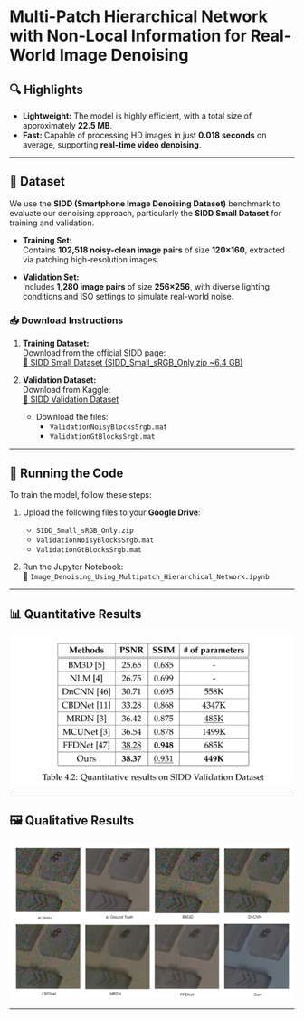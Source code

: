 # Multi-Patch Hierarchical Network with Non-Local Information for Real-World Image Denoising

## 🔍 Highlights

- **Lightweight:** The model is highly efficient, with a total size of approximately **22.5 MB**.
- **Fast:** Capable of processing HD images in just **0.018 seconds** on average, supporting **real-time video denoising**.

---

## 📂 Dataset

We use the **SIDD (Smartphone Image Denoising Dataset)** benchmark to evaluate our denoising approach, particularly the **SIDD Small Dataset** for training and validation.

- **Training Set:**  
  Contains **102,518 noisy-clean image pairs** of size **120×160**, extracted via patching high-resolution images.

- **Validation Set:**  
  Includes **1,280 image pairs** of size **256×256**, with diverse lighting conditions and ISO settings to simulate real-world noise.

### 📥 Download Instructions

1. **Training Dataset:**  
   Download from the official SIDD page:  
   [🔗 SIDD Small Dataset (SIDD_Small_sRGB_Only.zip ~6.4 GB)](https://abdokamel.github.io/sidd/)

2. **Validation Dataset:**  
   Download from Kaggle:  
   [🔗 SIDD Validation Dataset](https://www.kaggle.com/datasets/kashingwong/sidd-val?resource=download)  
   - Download the files:
     - `ValidationNoisyBlocksSrgb.mat`
     - `ValidationGtBlocksSrgb.mat`

---

## 🏃 Running the Code

To train the model, follow these steps:

1. Upload the following files to your **Google Drive**:
   - `SIDD_Small_sRGB_Only.zip`
   - `ValidationNoisyBlocksSrgb.mat`
   - `ValidationGtBlocksSrgb.mat`

2. Run the Jupyter Notebook:  
   📓 `Image_Denoising_Using_Multipatch_Hierarchical_Network.ipynb`

---

## 📊 Quantitative Results

<img src="Results/Quantitative_res.png" width="500"/>

---

## 🖼️ Qualitative Results

<img src="Results/Qualitative_res.png" width="500"/>

---
